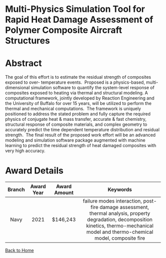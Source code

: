 
Multi-Physics Simulation Tool for Rapid Heat Damage Assessment of Polymer Composite Aircraft Structures
=======================================================================================================

# Abstract


The goal of this effort is to estimate the residual strength of composites exposed to over- temperature events.  Proposed is a physics-based, multi-dimensional simulation software to quantify the system-level response of composites exposed to heating via thermal and structural modeling. A computational framework, jointly developed by Reaction Engineering and the University of Buffalo for over 15 years, will be utilized to perform the thermal and mechanical computations.  The framework is uniquely positioned to address the stated problem and fully capture the required physics of conjugate heat & mass transfer, accurate & fast chemistry, structural response of composite materials, and complex geometry to accurately predict the time dependent temperature distribution and residual strength.  The final result of the proposed work effort will be an advanced modeling and simulation software package augmented with machine learning to predict the residual strength of heat damaged composites with very high accuracy.  

# Award Details

|Branch|Award Year|Award Amount|Keywords|
| :---: | :---: | :---: | :---: |
|Navy|2021|$146,243|failure modes interaction, post-fire damage assessment, thermal analysis, property degradation, decomposition kinetics, thermo-mechanical model and thermo-chemical model, composite fire|
  
  


[Back to Home](https://github.com/chrischow/dod_sbir_awards#2182)